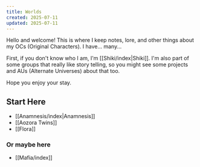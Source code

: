 ```yaml
---
title: Worlds
created: 2025-07-11
updated: 2025-07-11
---
```

Hello and welcome! This is where I keep notes, lore, and other things about my OCs (Original Characters). I have... many...

First, if you don't know who I am, I'm [[Shiki/index|Shiki]]. I'm also part of some groups that really like story telling, so you might see some projects and AUs (Alternate Universes) about that too.

Hope you enjoy your stay.

## Start Here
- [[Anamnesis/index|Anamnesis]]
- [[Aozora Twins]]
- [[Flora]]

### Or maybe here
- [[Mafia/index]]
